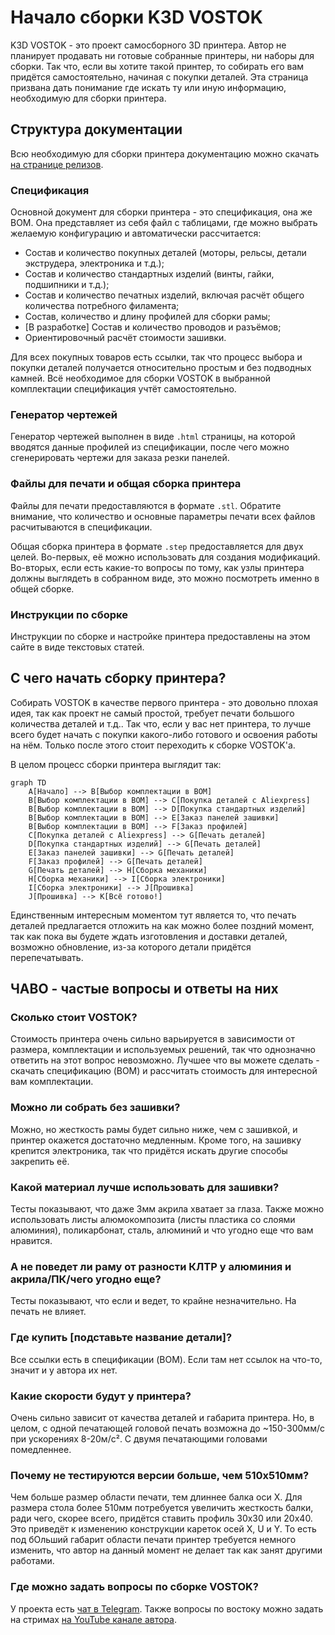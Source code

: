 # Начало сборки K3D VOSTOK

K3D VOSTOK - это проект самосборного 3D принтера. Автор не планирует продавать ни готовые собранные принтеры, ни наборы для сборки. Так что, если вы хотите такой принтер, то собирать его вам придётся самостоятельно, начиная с покупки деталей. Эта страница призвана дать понимание где искать ту или иную информацию, необходимую для сборки принтера.

## Структура документации

Всю необходимую для сборки принтера документацию можно скачать [на странице релизов](./releases.md).

### Спецификация

Основной документ для сборки принтера - это спецификация, она же BOM. Она представляет из себя файл с таблицами, где можно выбрать желаемую конфигурацию и автоматически рассчитается:

- Состав и количество покупных деталей (моторы, рельсы, детали экструдера, электроника и т.д.);
- Состав и количество стандартных изделий (винты, гайки, подшипники и т.д.);
- Состав и количество печатных изделий, включая расчёт общего количества потребного филамента;
- Состав, количество и длину профилей для сборки рамы;
- [В разработке] Состав и количество проводов и разъёмов;
- Ориентировочный расчёт стоимости зашивки.

Для всех покупных товаров есть ссылки, так что процесс выбора и покупки деталей получается относительно простым и без подводных камней. Всё необходимое для сборки VOSTOK в выбранной комплектации спецификация учтёт самостоятельно.

### Генератор чертежей

Генератор чертежей выполнен в виде `.html` страницы, на которой вводятся данные профилей из спецификации, после чего можно сгенерировать чертежи для заказа резки панелей.

### Файлы для печати и общая сборка принтера

Файлы для печати предоставляются в формате `.stl`. Обратите внимание, что количество и основные параметры печати всех файлов расчитываются в спецификации.

Общая сборка принтера в формате `.step` предоставляется для двух целей. Во-первых, её можно использовать для создания модификаций. Во-вторых, если есть какие-то вопросы по тому, как узлы принтера должны выглядеть в собранном виде, это можно посмотреть именно в общей сборке.

### Инструкции по сборке

Инструкции по сборке и настройке принтера предоставлены на этом сайте в виде текстовых статей. 

## С чего начать сборку принтера?

Собирать VOSTOK в качестве первого принтера - это довольно плохая идея, так как проект не самый простой, требует печати большого количества деталей и т.д.. Так что, если у вас нет принтера, то лучше всего будет начать с покупки какого-либо готового и освоения работы на нём. Только после этого стоит переходить к сборке VOSTOK'а. 

В целом процесс сборки принтера выглядит так:

``` mermaid
graph TD
    A[Начало] --> B[Выбор комплектации в BOM]
    B[Выбор комплектации в BOM] --> C[Покупка деталей с Aliexpress]
    B[Выбор комплектации в BOM] --> D[Покупка стандартных изделий]
    B[Выбор комплектации в BOM] --> E[Заказ панелей зашивки]
    B[Выбор комплектации в BOM] --> F[Заказ профилей]
    C[Покупка деталей с Aliexpress] --> G[Печать деталей]
    D[Покупка стандартных изделий] --> G[Печать деталей]
    E[Заказ панелей зашивки] --> G[Печать деталей]
    F[Заказ профилей] --> G[Печать деталей]
    G[Печать деталей] --> H[Сборка механики]
    H[Сборка механики] --> I[Сборка электроники]
    I[Сборка электроники] --> J[Прошивка]
    J[Прошивка] --> K[Всё готово!]
```

Единственным интересным моментом тут является то, что печать деталей предлагается отложить на как можно более поздний момент, так как пока вы будете ждать изготовления и доставки деталей, возможно обновление, из-за которого детали придётся перепечатывать.

## ЧАВО - частые вопросы и ответы на них

### Сколько стоит VOSTOK?

Стоимость принтера очень сильно варьируется в зависимости от размера, комплектации и используемых решений, так что однозначно ответить на этот вопрос невозможно. Лучшее что вы можете сделать - скачать спецификацию (BOM) и рассчитать стоимость для интересной вам комплектации.

### Можно ли собрать без зашивки?

Можно, но жесткость рамы будет сильно ниже, чем с зашивкой, и принтер окажется достаточно медленным. Кроме того, на зашивку крепится электроника, так что придётся искать другие способы закрепить её.

### Какой материал лучше использовать для зашивки?

Тесты показывают, что даже 3мм акрила хватает за глаза. Также можно использовать листы алюмокомпозита (листы пластика со слоями алюминия), поликарбонат, сталь, алюминий и что угодно еще что вам нравится.

### А не поведет ли раму от разности КЛТР у алюминия и акрила/ПК/чего угодно еще?

Тесты показывают, что если и ведет, то крайне незначительно. На печать не влияет.

### Где купить [подставьте название детали]?

Все ссылки есть в спецификации (BOM). Если там нет ссылок на что-то, значит и у автора их нет.

### Какие скорости будут у принтера?

Очень сильно зависит от качества деталей и габарита принтера. Но, в целом, с одной печатающей головой печать возможна до ~150-300мм/с при ускорениях 8-20м/с². С двумя печатающими головами помедленнее.

### Почему не тестируются версии больше, чем 510х510мм?

Чем больше размер области печати, тем длиннее балка оси X. Для размера стола более 510мм потребуется увеличить жесткость балки, ради чего, скорее всего, придётся ставить профиль 30х30 или 20х40. Это приведёт к изменению конструкции кареток осей X, U и Y. То есть под бОльший габарит области печати принтер требуется немного изменить, что автор на данный момент не делает так как занят другими работами.

### Где можно задать вопросы по сборке VOSTOK?

У проекта есть [чат в Telegram](https://t.me/k3d_vostok). Также вопросы по востоку можно задать на стримах [на YouTube канале автора](https://www.youtube.com/@SorkinDmitry).
